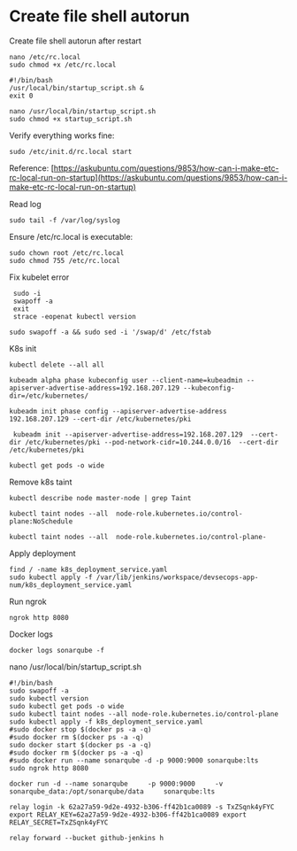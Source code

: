 # Create file shell autorun





Create file shell autorun after restart

```
nano /etc/rc.local
sudo chmod +x /etc/rc.local
 
#!/bin/bash
/usr/local/bin/startup_script.sh &
exit 0
 
nano /usr/local/bin/startup_script.sh
sudo chmod +x startup_script.sh
```



Verify everything works fine:

```
sudo /etc/init.d/rc.local start
```

Reference: [https://askubuntu.com/questions/9853/how-can-i-make-etc-rc-local-run-on-startup](https://askubuntu.com/questions/9853/how-can-i-make-etc-rc-local-run-on-startup)



Read log

```
sudo tail -f /var/log/syslog
```



Ensure /etc/rc.local is executable:

```
sudo chown root /etc/rc.local
sudo chmod 755 /etc/rc.local
```





Fix kubelet error

```
 sudo -i
 swapoff -a
 exit
 strace -eopenat kubectl version
 
sudo swapoff -a && sudo sed -i '/swap/d' /etc/fstab
```





K8s init

```
kubectl delete --all all
 
kubeadm alpha phase kubeconfig user --client-name=kubeadmin --apiserver-advertise-address=192.168.207.129 --kubeconfig-dir=/etc/kubernetes/
  
kubeadm init phase config --apiserver-advertise-address 192.168.207.129 --cert-dir /etc/kubernetes/pki
 
 kubeadm init --apiserver-advertise-address=192.168.207.129  --cert-dir /etc/kubernetes/pki --pod-network-cidr=10.244.0.0/16  --cert-dir /etc/kubernetes/pki   
 
kubectl get pods -o wide
```





Remove k8s taint

```
kubectl describe node master-node | grep Taint
 
kubectl taint nodes --all  node-role.kubernetes.io/control-plane:NoSchedule
 
kubectl taint nodes --all  node-role.kubernetes.io/control-plane-
```





Apply deployment

```
find / -name k8s_deployment_service.yaml
sudo kubectl apply -f /var/lib/jenkins/workspace/devsecops-app-num/k8s_deployment_service.yaml
```









Run ngrok

```
ngrok http 8080
```



Docker logs

```
docker logs sonarqube -f
```





nano /usr/local/bin/startup_script.sh





```
#!/bin/bash
sudo swapoff -a
sudo kubectl version
sudo kubectl get pods -o wide
sudo kubectl taint nodes --all node-role.kubernetes.io/control-plane
sudo kubectl apply -f k8s_deployment_service.yaml
#sudo docker stop $(docker ps -a -q)
#sudo docker rm $(docker ps -a -q)
sudo docker start $(docker ps -a -q)
#sudo docker rm $(docker ps -a -q)
#sudo docker run --name sonarqube -d -p 9000:9000 sonarqube:lts
sudo ngrok http 8080
 
docker run -d --name sonarqube     -p 9000:9000     -v sonarqube_data:/opt/sonarqube/data     sonarqube:lts
 
relay login -k 62a27a59-9d2e-4932-b306-ff42b1ca0089 -s TxZSqnk4yFYC
export RELAY_KEY=62a27a59-9d2e-4932-b306-ff42b1ca0089 export RELAY_SECRET=TxZSqnk4yFYC
 
relay forward --bucket github-jenkins h
```




